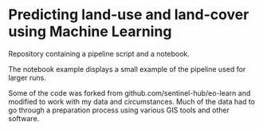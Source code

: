 # Predicting land-use and land-cover using Machine Learning
Repository containing a pipeline script and a notebook.

The notebook example displays a small example of the pipeline used for larger runs.

Some of the code was forked from github.com/sentinel-hub/eo-learn and modified to work with my data and circumstances. Much of the data had to go through a preparation process using various GIS tools and other software.